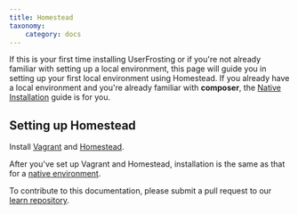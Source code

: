 ```yaml
---
title: Homestead
taxonomy:
    category: docs
---
```


If this is your first time installing UserFrosting or if you're not already familiar with setting up a local environment, this page will guide you in setting up your first local environment using Homestead. If you already have a local environment and you're already familiar with **composer**, the [Native Installation](/installation/environment/native) guide is for you.

## Setting up Homestead

Install [Vagrant](https://scotch.io/tutorials/get-vagrant-up-and-running-in-no-time) and [Homestead](https://scotch.io/tutorials/getting-started-with-laravel-homestead).

After you've set up Vagrant and Homestead, installation is the same as that for a [native environment](/installation/environment/native#GetUserFrosting).

To contribute to this documentation, please submit a pull request to our [learn repository](https://github.com/userfrosting/learn/tree/master/pages).
